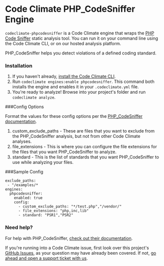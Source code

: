 # Code Climate PHP_CodeSniffer Engine

`codeclimate-phpcodesniffer` is a Code Climate engine that wraps the [PHP Code Sniffer](https://github.com/squizlabs/PHP_CodeSniffer) static analysis tool. You can run it on your command line using the Code Climate CLI, or on our hosted analysis platform.

PHP_CodeSniffer helps you detect violations of a defined coding standard.

### Installation

1. If you haven't already, [install the Code Climate CLI](https://github.com/codeclimate/codeclimate).
2. Run `codeclimate engines:enable phpcodesniffer`. This command both installs the engine and enables it in your `.codeclimate.yml` file.
3. You're ready to analyze! Browse into your project's folder and run `codeclimate analyze`.

###Config Options

Format the values for these config options per the [PHP_CodeSniffer documentation](https://github.com/squizlabs/PHP_CodeSniffer).

1. custom_exclude_paths - These are files that you want to exclude from the PHP_CodeSniffer analysis, but not from other Code Climate analyses.
2. file_extensions - This is where you can configure the file extensions for the files that you want PHP_CodeSniffer to analyze.
3. standard - This is the list of standards that you want PHP_CodeSniffer to use while analyzing your files.

###Sample Config

    exclude_paths:
     - "/examples/*
    engines:
      phpcodesniffer:
        enabled: true
        config:
          - custom_exclude_paths: "*/test.php","/vendor/"
          - file_extensions: "php,inc,lib"
          - standard: "PSR1","PSR2"

### Need help?

For help with PHP_CodeSniffer, [check out their documentation](https://github.com/squizlabs/PHP_CodeSniffer).

If you're running into a Code Climate issue, first look over this project's [GitHub Issues](https://github.com/squizlabs/PHP_CodeSniffer/issues), as your question may have already been covered. If not, [go ahead and open a support ticket with us](https://codeclimate.com/help).

